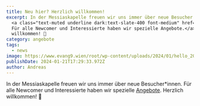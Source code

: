 ```yaml
---
title: Neu hier? Herzlich willkommen!
excerpt: In der Messiaskapelle freuen wir uns immer über neue Besucher und neue Besucherinnen.<br/>
  <a class="text-muted underline dark:text-slate-400 font-medium" href="/pages/angebote/angebote#neuindergemeinde">
  Für alle Newcomer und Interessierte haben wir spezielle Angebote.</a><br/> Herzlich
  willkommen! 🙂
category: angebote
tags:
  - news
image: https://www.evang9.wien/root/wp-content/uploads/2024/01/hello_200.jpg
publishDate: 2024-01-21T17:29:33.972Z
author: Andreas
---
```


In der Messiaskapelle freuen wir uns immer über neue Besucher\*innen. Für alle Newcomer und Interessierte haben wir spezielle [Angebote](/pages/angebote/angebote#neuindergemeinde). Herzlich willkommen! 🙂
